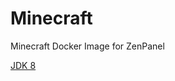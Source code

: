 # Minecraft
 Minecraft Docker Image for ZenPanel

[JDK 8](https://hub.docker.com/layers/openjdk/library/openjdk/8u282-jre/images/sha256-ea99a803c5d67d404eb2f53a27ff92ecf6e6d9ebabad49a144ec7429c7c05267?context=explore)
